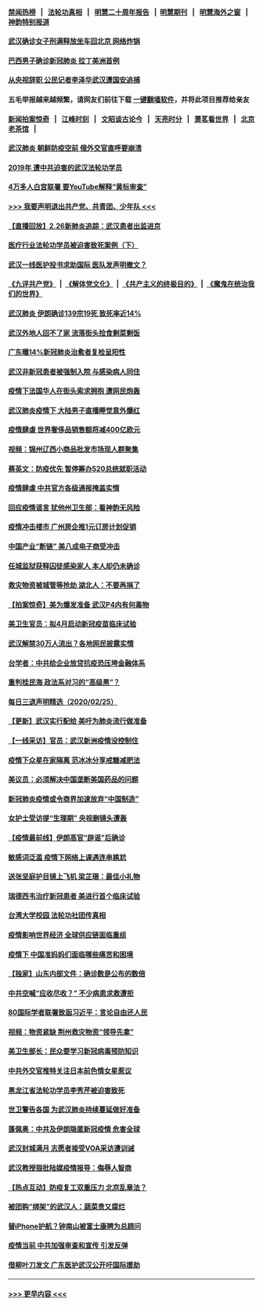 #### [禁闻热榜](热点新闻.md?=0)  &nbsp;&nbsp;|&nbsp;&nbsp; [法轮功真相](https://github.com/gfw-breaker/truth/blob/master/README.md?=0) &nbsp;&nbsp;|&nbsp;&nbsp; [明慧二十周年报告](https://github.com/gfw-breaker/mh-reports/blob/master/README.md?=0) &nbsp;&nbsp;|&nbsp;&nbsp;[明慧期刊](https://github.com/gfw-breaker/mh-qikan) &nbsp;&nbsp;|&nbsp;&nbsp; [明慧海外之窗](https://github.com/gfw-breaker/mh-news/blob/master/README.md?=0) &nbsp;&nbsp;|&nbsp;&nbsp; [神韵特别报道](https://github.com/gfw-breaker/mh-news/blob/master/shenyun.md?=0)
#### [武汉确诊女子刑满释放坐车回北京 网络炸锅](../pages/nsc413/n11897989.md?t=02270131) 
#### [巴西男子确诊新冠肺炎 拉丁美洲首例](../pages/nsc413/n11898020.md?t=02270131) 
#### [从央视辞职 公民记者李泽华武汉遭国安追捕](../pages/nsc413/n11898004.md?t=02270131) 
#### 五毛举报越来越频繁，请网友们前往下载 [一键翻墙软件](https://github.com/gfw-breaker/ssr-accounts)，并将此项目推荐给亲友
#### [新闻拍案惊奇](https://github.com/gfw-breaker/banned-news/blob/master/pages/link4.md) &nbsp;&nbsp;|&nbsp;&nbsp; [江峰时刻](https://github.com/gfw-breaker/banned-news/blob/master/pages/link4.md) &nbsp;&nbsp;|&nbsp;&nbsp; [文昭谈古论今](https://github.com/gfw-breaker/banned-news/blob/master/pages/link4.md) &nbsp;&nbsp;|&nbsp;&nbsp; [天亮时分](https://github.com/gfw-breaker/banned-news/blob/master/pages/link4.md) &nbsp;&nbsp;|&nbsp;&nbsp; [萧茗看世界](https://github.com/gfw-breaker/banned-news/blob/master/pages/link4.md) &nbsp;&nbsp;|&nbsp;&nbsp; [北京老茶馆](https://github.com/gfw-breaker/banned-news/blob/master/pages/link4.md) &nbsp;&nbsp;|&nbsp;&nbsp; 
#### [武汉肺炎 朝鲜防疫空前 俄外交官直呼要崩溃](../pages/nsc413/n11897857.md?t=02270131) 
#### [2019年 遭中共迫害的武汉法轮功学员](../pages/nsc413/n11897403.md?t=02270131) 
#### [4万多人白宫联署 要YouTube解释“黄标审查”](../pages/nsc413/n11897803.md?t=02270131) 
#### [>>> 我要声明退出共产党、共青团、少年队 <<<](https://github.com/begood0513/goodnews/blob/master/quit/letter.md) 
#### [【直播回放】2.26新肺炎追踪：武汉患者出监进京](../pages/nsc413/n11897551.md?t=02270131) 
#### [医疗行业法轮功学员被迫害致死案例（下）](../pages/nsc413/n11885508.md?t=02270131) 
#### [武汉一线医护投书求助国际 医队发声明撤文？](../pages/nsc413/n11897501.md?t=02270131) 
#### [《九评共产党》](https://github.com/begood0513/9ping.md/blob/master/README.md) &nbsp;|&nbsp; [《解体党文化》](../../../../jtdwh.md/blob/master/README.md)  &nbsp;|&nbsp; [《共产主义的终极目的》](../../../../gczydzjmd.md/blob/master/README.md) &nbsp;|&nbsp; [《魔鬼在统治我们的世界》](../../../../mgztzwmdsj.md/blob/master/README.md) 
#### [武汉肺炎 伊朗确诊139宗19死 致死率近14%](../pages/nsc413/n11897547.md?t=02270131) 
#### [武汉外地人回不了家 流落街头捡食剩菜剩饭](../pages/nsc413/n11897400.md?t=02270131) 
#### [广东曝14%新冠肺炎治愈者复检呈阳性](../pages/nsc413/n11896982.md?t=02270131) 
#### [武汉非新冠患者被强制入院 与感染病人同住](../pages/nsc413/n11896414.md?t=02270131) 
#### [疫情下法国华人在街头索求拥抱 遭网民炮轰](../pages/nsc413/n11897016.md?t=02270131) 
#### [武汉肺炎疫情下 大陆男子直播睡觉意外爆红](../pages/nsc413/n11896806.md?t=02270131) 
#### [疫情肆虐 世界奢侈品销售额将减400亿欧元](../pages/nsc413/n11896893.md?t=02270131) 
#### [视频：锦州辽西小商品批发市场现人群聚集](../pages/nsc413/n11896426.md?t=02270131) 
#### [蔡英文：防疫优先 暂停筹办520总统就职活动](../pages/nsc413/n11896828.md?t=02270131) 
#### [疫情肆虐 中共官方各级通报掩盖实情](../pages/nsc413/n11882625.md?t=02270131) 
#### [回应疫情谣言 犹他州卫生部：看神韵无风险](../pages/nsc413/n11896078.md?t=02270131) 
#### [疫情冲击楼市 广州房企推1元订房计划促销](../pages/nsc413/n11896386.md?t=02270131) 
#### [中国产业“断链” 美八成电子商受冲击](../pages/nsc413/n11896736.md?t=02270131) 
#### [任城监狱获释囚徒感染家人 本人却仍未确诊](../pages/nsc413/n11896610.md?t=02270131) 
#### [救灾物资被城管等抢劫 湖北人：不要再捐了](../pages/nsc413/n11896439.md?t=02270131) 
#### [【拍案惊奇】美为爆发准备 武汉P4内有何毒物](../pages/nsc413/n11896446.md?t=02270131) 
#### [美卫生官员：拟4月启动新冠疫苗临床试验](../pages/nsc413/n11896357.md?t=02270131) 
#### [武汉解禁30万人流出？各地网民披露实情](../pages/nsc413/n11896338.md?t=02270131) 
#### [台学者：中共给企业放贷抗疫恐压垮金融体系](../pages/nsc413/n11896041.md?t=02270131) 
#### [重判桂民海 政法系对习的“高级黑”？](../pages/nsc413/n11896246.md?t=02270131) 
#### [每日三退声明精选（2020/02/25）](../pages/nsc413/n11896300.md?t=02270131) 
#### [【更新】武汉实行配给 美吁为肺炎流行做准备](../pages/nsc413/n11890652.md?t=02270131) 
#### [【一线采访】官员：武汉新洲疫情没控制住](../pages/nsc413/n11895870.md?t=02270131) 
#### [疫情下众星在家隔离 范冰冰分享戒糖减肥法](../pages/nsc413/n11896115.md?t=02270131) 
#### [美议员：必须解决中国垄断美国药品的问题](../pages/nsc413/n11895991.md?t=02270131) 
#### [新冠肺炎疫情或令商界加速放弃“中国制造”](../pages/nsc413/n11895835.md?t=02270131) 
#### [女护士受访提“生理期” 央视删镜头遭轰](../pages/nsc413/n11895768.md?t=02270131) 
#### [【疫情最前线】伊朗高官“辟谣”后确诊](../pages/nsc413/n11895902.md?t=02270131) 
#### [敏感词泛滥 疫情下网络上课遇连串尴尬](../pages/nsc413/n11895793.md?t=02270131) 
#### [送张坚庭护目镜上飞机 梁芷珊：最佳小礼物](../pages/nsc413/n11895723.md?t=02270131) 
#### [瑞德西韦治疗新冠患者 美进行首个临床试验](../pages/nsc413/n11895845.md?t=02270131) 
#### [台湾大学校园 法轮功社团传真相](../pages/nsc413/n11895392.md?t=02270131) 
#### [疫情影响世界经济 全球供应链面临重组](../pages/nsc413/n11895634.md?t=02270131) 
#### [疫情下 中国准妈妈们面临哪些痛苦和困境](../pages/nsc413/n11895683.md?t=02270131) 
#### [【独家】山东内部文件：确诊数是公布的数倍](../pages/nsc413/n11891016.md?t=02270131) 
#### [中共空喊“应收尽收？” 不少病患求救遭拒](../pages/nsc413/n11895431.md?t=02270131) 
#### [80国际学者联署致函习近平：言论自由还人民](../pages/nsc413/n11895601.md?t=02270131) 
#### [视频：物资紧缺 荆州救灾物资“领导先拿”](../pages/nsc413/n11895433.md?t=02270131) 
#### [美卫生部长：民众要学习新冠病毒预防知识](../pages/nsc413/n11895308.md?t=02270131) 
#### [中共外交官推特关注日本前色情女星惹议](../pages/nsc413/n11895424.md?t=02270131) 
#### [黑龙江省法轮功学员李秀芹被迫害致死](../pages/nsc413/n11894617.md?t=02270131) 
#### [世卫警告各国 为武汉肺炎持续蔓延做好准备](../pages/nsc413/n11895336.md?t=02270131) 
#### [蓬佩奥：中共及伊朗隐匿新冠疫情 危害全球](../pages/nsc413/n11895492.md?t=02270131) 
#### [武汉封城满月 志愿者接受VOA采访遭训诫](../pages/nsc413/n11895282.md?t=02270131) 
#### [武汉教授狠批陆媒疫情报导：侮辱人智商](../pages/nsc413/n11895214.md?t=02270131) 
#### [【热点互动】防疫复工双重压力 北京乱章法？](../pages/nsc413/n11895423.md?t=02270131) 
#### [被团购“绑架”的武汉人：蔬菜贵又腐烂](../pages/nsc413/n11895316.md?t=02270131) 
#### [替iPhone护航？钟南山被富士康聘为总顾问](../pages/nsc413/n11895366.md?t=02270131) 
#### [疫情当前 中共加强审查和宣传 引发反弹](../pages/nsc413/n11895345.md?t=02270131) 
#### [借柳叶刀发文 广东医护武汉公开吁国际援助](../pages/nsc413/n11895199.md?t=02270131) 

----
#### [ >>> 更早内容 <<< ](../indexes/nsc413-earlier.md)
